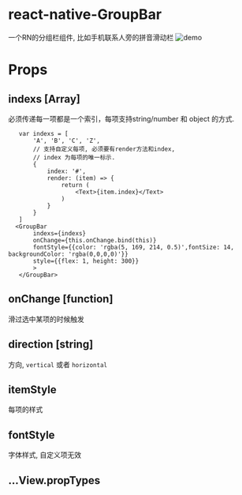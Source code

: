 # react-native-GroupBar
一个RN的分组栏组件, 比如手机联系人旁的拼音滑动栏
![demo](https://github.com/liuzheng644607/react-native-GroupBar/blob/master/demo.gif)
# Props
## indexs [Array]
 必须传递每一项都是一个索引，每项支持string/number  和 object 的方式.
 ```
    var indexs = [
        'A', 'B', 'C', 'Z',
        // 支持自定义每项, 必须要有render方法和index, 
        // index 为每项的唯一标示. 
        {
            index: '#',
            render: (item) => {
                return (
                    <Text>{item.index}</Text>
                )
            }
        }
    ]
   <GroupBar 
        indexs={indexs} 
        onChange={this.onChange.bind(this)}
        fontStyle={{color: 'rgba(5, 169, 214, 0.5)',fontSize: 14, backgroundColor: 'rgba(0,0,0,0)'}}
        style={{flex: 1, height: 300}}
        >
    </GroupBar>
 ```
## onChange [function]
 滑过选中某项的时候触发

## direction [string]
 方向, ```vertical``` 或者 ```horizontal``` 

## itemStyle
 每项的样式

## fontStyle
 字体样式, 自定义项无效

## ...View.propTypes